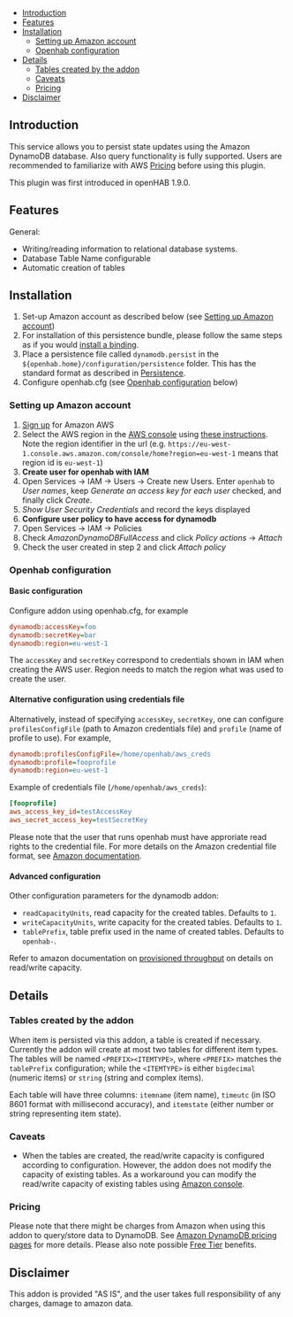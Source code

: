 <!-- Using MarkdownTOC plugin for Sublime Text to update the table of contents (TOC) -->
<!-- MarkdownTOC depth=3 autolink=true bracket=round -->

- [Introduction](#introduction)
- [Features](#features)
- [Installation](#installation)
	- [Setting up Amazon account](#setting-up-amazon-account)
	- [Openhab configuration](#openhab-configuration)
- [Details](#details)
	- [Tables created by the addon](#tables-created-by-the-addon)
	- [Caveats](#caveats)
	- [Pricing](#pricing)
- [Disclaimer](#disclaimer)

<!-- /MarkdownTOC -->

## Introduction

This service allows you to persist state updates using the Amazon DynamoDB database. Also query functionality is fully supported. Users are recommended to familiarize with AWS [Pricing](#Pricing) before using this plugin.

This plugin was first introduced in openHAB 1.9.0.

## Features

General:

- Writing/reading information to relational database systems.
- Database Table Name configurable
- Automatic creation of tables

## Installation

1. Set-up Amazon account as described below (see [Setting up Amazon account](#setting-up-amazon-account))
2. For installation of this persistence bundle, please follow the same steps as if you would [install a binding](https://github.com/openhab/openhab/wiki/Bindings).
3. Place a persistence file called `dynamodb.persist` in the `${openhab.home}/configuration/persistence` folder. This has the standard format as described in [Persistence](https://github.com/openhab/openhab/wiki/Persistence).
4. Configure openhab.cfg (see [Openhab configuration](#openhab-configuration) below)


### Setting up Amazon account

1. [Sign up](https://aws.amazon.com/) for Amazon AWS
2. Select the AWS region in the [AWS console](https://console.aws.amazon.com/) using [these instructions](https://docs.aws.amazon.com/awsconsolehelpdocs/latest/gsg/getting-started.html#select-region). Note the region identifier in the url (e.g. `https://eu-west-1.console.aws.amazon.com/console/home?region=eu-west-1` means that region id is `eu-west-1`)
3. **Create user for openhab with IAM**
  1. Open Services -> IAM -> Users -> Create new Users. Enter `openhab` to _User names_, keep _Generate an access key for each user_ checked, and finally click _Create_.
  2. _Show User Security Credentials_ and record the keys displayed
4. **Configure user policy to have access for dynamodb**
  1. Open Services -> IAM -> Policies
  2. Check _AmazonDynamoDBFullAccess_ and click _Policy actions_ -> _Attach_
  3. Check the user created in step 2 and click _Attach policy_

### Openhab configuration

#### Basic configuration

Configure addon using openhab.cfg, for example

 ````ini
dynamodb:accessKey=foo
dynamodb:secretKey=bar
dynamodb:region=eu-west-1
 ````
The `accessKey` and `secretKey` correspond to credentials shown in IAM when creating the AWS user. Region needs to match the region what was used to create the user.

#### Alternative configuration using credentials file

Alternatively, instead of specifying `accessKey`, `secretKey`, one can configure `profilesConfigFile` (path to Amazon credentials file) and `profile` (name of profile to use). For example,

 ````ini
dynamodb:profilesConfigFile=/home/openhab/aws_creds
dynamodb:profile=fooprofile
dynamodb:region=eu-west-1
 ````

Example of credentials file (`/home/openhab/aws_creds`):

````ini
[fooprofile]
aws_access_key_id=testAccessKey
aws_secret_access_key=testSecretKey
````

Please note that the user that runs openhab must have approriate read rights to the credential file. For more details on the Amazon credential file format, see [Amazon documentation](https://docs.aws.amazon.com/cli/latest/userguide/cli-chap-getting-started.html).

#### Advanced configuration

Other configuration parameters for the dynamodb addon:

- `readCapacityUnits`, read capacity for the created tables. Defaults to `1`.
- `writeCapacityUnits`, write capacity for the created tables. Defaults to `1`.
- `tablePrefix`, table prefix used in the name of created tables. Defaults to `openhab-`.

Refer to amazon documentation on [provisioned throughput](https://docs.aws.amazon.com/amazondynamodb/latest/developerguide/HowItWorks.ProvisionedThroughput.html) on details on read/write capacity.


## Details

### Tables created by the addon

When item is persisted via this addon, a table is created if necessary. Currently the addon will create at most two tables for different item types. The tables will be named `<PREFIX><ITEMTYPE>`, where `<PREFIX>` matches the `tablePrefix` configuration; while the `<ITEMTYPE>` is either `bigdecimal` (numeric items) or `string` (string and complex items).

Each table will have three columns: `itemname` (item name), `timeutc` (in ISO 8601 format with millisecond accuracy), and `itemstate` (either number or string representing item state).

### Caveats

- When the tables are created, the read/write capacity is configured according to configuration. However, the addon does not modify the capacity of existing tables. As a workaround you can modify the read/write capacity of existing tables using [Amazon console](https://aws.amazon.com/console/).

### Pricing

Please note that there might be charges from Amazon when using this addon to query/store data to DynamoDB. See [Amazon DynamoDB pricing pages](https://aws.amazon.com/dynamodb/pricing/) for more details. Please also note possible [Free Tier](https://aws.amazon.com/free/) benefits. 

## Disclaimer

This addon is provided "AS IS", and the user takes full responsibility of any charges, damage to amazon data.